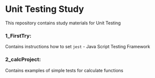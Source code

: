 # Unit Testing Study
This repository contains study materials for Unit Testing

### 1_FirstTry:
Contains instructions how to set `jest` - Java Script Testing Framework

### 2_calcProject:
Contains examples of simple tests for calculate functions